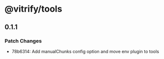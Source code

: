 # @vitrify/tools

## 0.1.1

### Patch Changes

- 78b6314: Add manualChunks config option and move env plugin to tools
